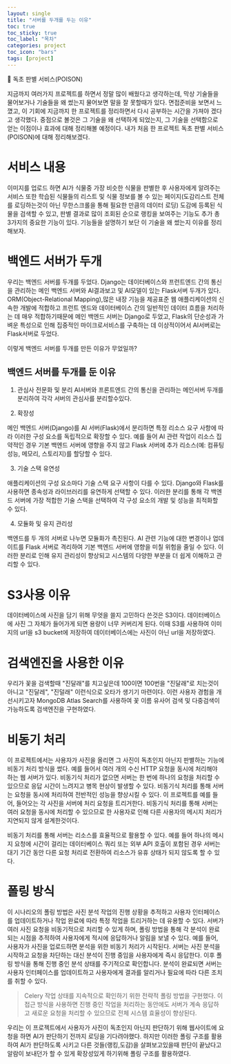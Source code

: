 ```yaml
---
layout: single
title: "서버를 두개를 두는 이유"
toc: true
toc_sticky: true
toc_label: "목차"
categories: project
toc_icon: "bars"
tags: [project]
---
```

📘 독초 판별 서비스(POISON)

지금까지 여러가지 프로젝트를 하면서 정말 많이 배웠다고 생각하는데, 막상 기술들을 물어보거나 기술들을 왜 썼는지
물어보면 말을 잘 못할때가 있다. 면접준비을 보면서 느꼈고, 이 기회에 지금까지 한 프로젝트를 정리하면서
다시 공부하는 시간을 가져야 겠다고 생각했다. 중점으로 볼것은 그 기술을 왜 선택하게 되었는지, 그 기술을 선택함으로
얻는 이점이나 효과에 대해 정리해볼 예정이다. 내가 처음 한 프로젝트 독초 판별 서비스(POISON)에 대해 정리해보겠다.

# 서비스 내용
이미지를 업로드 하면 AI가 식물중 가장 비슷한 식물을 판별한 후 사용자에게 알려주는 서비스
또한 학습된 식물들의 리스트 및 식물 정보를 볼 수 있는 페이지(도감리스트 전체를 로딩하는것이 아닌 무한스크롤을 통해 필요한 만큼의 데이터 로딩)
도감에 등록된 식물을 검색할 수 있고, 판별 결과로 많이 조회된 순으로 랭킹을 보여주는 기능도 추가
총 3가지의 중요한 기능이 있다.
기능들을 설명하기 보단 이 기술을 왜 썼는지 이유를 정리해보자.

# 백엔드 서버가 두개
우리는 백엔드 서버를 두개를 두었다.
Django는 데이터베이스와 프런트엔드 간의 통신을 관리하는 메인 백엔드 서버와 AI결과보고 및 AI모델이 있는 Flask서버 두개가 있다.
ORM(Object-Relational Mapping),많은 내장 기능을 제공표준 웹 애플리케이션의 신속한 개발에 적합하고 프런트 엔드와 데이터베이스 간의 일반적인 데이터 흐름을 처리하는 데 매우 적합하기때문에 메인 백엔드 서버는 Django로 두었고, Flask의 단순성과 가벼운 특성으로 인해 집중적인 마이크로서비스를 구축하는 데 이상적이어서 AI서버로는 Flask서버로 두었다.

이렇게 백엔드 서버를 두개를 만든 이유가 무었일까?

## 백엔드 서버를 두개를 둔 이유
1. 관심사 전문화 및 분리
AI서버와 프론트엔드 간의 통신을 관리하는 메인서버 두개를 분리하여 각각 서버의 관심사를 분리할수있다.

2. 확장성

메인 백엔드 서버(Django)를 AI 서버(Flask)에서 분리하면 특정 리소스 요구 사항에 따라 이러한 구성 요소를 독립적으로 확장할 수 있다. 예를 들어 AI 관련 작업이 리소스 집약적인 경우 기본 백엔드 서버에 영향을 주지 않고 Flask 서버에 추가 리소스(예: 컴퓨팅 성능, 메모리, 스토리지)를 할당할 수 있다.

3. 기술 스택 유연성

애플리케이션의 구성 요소마다 기술 스택 요구 사항이 다를 수 있다. Django와 Flask를 사용하면 종속성과 라이브러리를 유연하게 선택할 수 있다. 이러한 분리를 통해 각 백엔드 서버에 가장 적합한 기술 스택을 선택하여 각 구성 요소의 개발 및 성능을 최적화할 수 있다.

4. 모듈화 및 유지 관리성

백엔드를 두 개의 서버로 나누면 모듈화가 촉진된다. AI 관련 기능에 대한 변경이나 업데이트를 Flask 서버로 격리하여 기본 백엔드 서버에 영향을 미칠 위험을 줄일 수 있다. 이러한 분리로 인해 유지 관리성이 향상되고 시스템의 다양한 부분을 더 쉽게 이해하고 관리할 수 있다.

# S3사용 이유
데이터베이스에 사진을 담기 위해 무엇을 쓸지 고민하다 쓴것은 S3이다. 데이터베이스에 사진 그 자체가 들어가게 되면 용량이 너무 커버리게 된다.
이때 S3를 사용하여 이미지의 url을 s3 bucket에 저장하여 데이터베이스에는 사진이 아닌 url을 저장하였다.

# 검색엔진을 사용한 이유
우리가 꽃을 검색할때 "진달래"를 치고싶은데 100이면 100번을 "진달래"로 치는것이 아니고 "진달레", "진덜래" 이런식으로 오타가 생기기 마련이다. 이런 사용자 경험을 개선시키고자 MongoDB Atlas Search를 사용하여 꽃 이름 유사어 검색 및 다중검색이 가능하도록 검색엔진을 구현하였다.

# 비동기 처리
이 프로젝트에서는 사용자가 사진을 올리면 그 사진이 독초인지 아닌지 판별하는 기능에 비동기 처리 방식을 썼다.
예를 들어서 여러 개의 수신 HTTP 요청을 동시에 처리해야 하는 웹 서버가 있다. 비동기식 처리가 없으면 서버는 한 번에 하나의 요청을 처리할 수 있으므로 응답 시간이 느려지고 병목 현상이 발생할 수 있다.
비동기식 처리를 통해 서버는 요청을 동시에 처리하여 전반적인 성능을 향상시킬 수 있다. 이 프로젝트를 예를 들어, 들어오는 각 사진을 서버에 처리 요청을 트리거한다. 비동기식 처리를 통해 서버는 여러 요청을 동시에 처리할 수 있으므로 한 사용자로 인해 다른 사용자의 메시지 처리가 지연되지 않게 설계한것이다.

비동기 처리를 통해 서버는 리소스를 효율적으로 활용할 수 있다. 예를 들어 하나의 메시지 요청에 시간이 걸리는 데이터베이스 쿼리 또는 외부 API 호출이 포함된 경우 서버는 대기 기간 동안 다른 요청 처리로 전환하여 리소스가 유휴 상태가 되지 않도록 할 수 있다.


# 폴링 방식
이 시나리오의 폴링 방법은 사진 분석 작업의 진행 상황을 추적하고 사용자 인터페이스를 업데이트하거나 작업 완료에 따라 특정 작업을 트리거하는 데 유용할 수 있다.
서버가 여러 사진 요청을 비동기적으로 처리할 수 있게 하며, 폴링 방법을 통해 각 분석이 완료되는 시점을 추적하여 사용자에게 적시에 응답하거나 알림을 보낼 수 있다. 
예를 들어, 사용자가 사진을 업로드하면 분석을 위한 비동기 처리가 시작된다. 서버는 사진 분석을 시작하고 요청을 차단하는 대신 분석이 진행 중임을 사용자에게 즉시 응답한다.
이후 폴링 방식을 통해 진행 중인 분석 상태를 주기적으로 확인합니다. 분석이 완료되면 서버는 사용자 인터페이스를 업데이트하고 사용자에게 결과를 알리거나 필요에 따라 다른 조치를 취할 수 있다.

> Celery 작업 상태를 지속적으로 확인하기 위한 전략적 폴링 방법을 구현했다. 이 접근 방식을 사용하면 진행 중인 작업을 처리하는 동안에도 서버가 계속 응답하고 새로운 요청을 처리할 수 있으므로 전체 시스템 효율성이 향상된다.


우리는 이 프로젝트에서 사용자가 사진이 독초인지 아닌지 판단하기 위해 웹사이트에 요청을 하면 AI가 판단하기 전까지 로딩을 기다려야했다.
하지만 이러한 폴링 구조를 활용하여 AI가 판단하도록 시키고 다른 것들(랭킹,도감)을 살펴보고있을때 판단이 끝났다고 알람이 보내던가
할 수 있게 확장성있게 하기위해 폴링 구조를 활용하였다.




